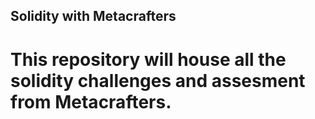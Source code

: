 ## Solidity with Metacrafters

# This repository will house all the solidity challenges and assesment from Metacrafters. 
